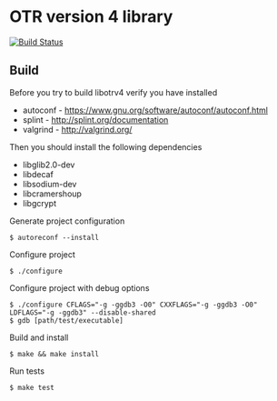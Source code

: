 # OTR version 4 library

[![Build Status](https://travis-ci.org/twstrike/libotrv4.svg?branch=master)](https://travis-ci.org/twstrike/libotrv4)

## Build
Before you try to build libotrv4 verify you have installed
* autoconf - https://www.gnu.org/software/autoconf/autoconf.html
* splint - http://splint.org/documentation
* valgrind - http://valgrind.org/

Then you should install the following dependencies
* libglib2.0-dev
* libdecaf
* libsodium-dev
* libcramershoup
* libgcrypt

Generate project configuration
```
$ autoreconf --install
```

Configure project
```
$ ./configure
```

Configure project with debug options
```
$ ./configure CFLAGS="-g -ggdb3 -O0" CXXFLAGS="-g -ggdb3 -O0" LDFLAGS="-g -ggdb3" --disable-shared
$ gdb [path/test/executable]
```

Build and install
```
$ make && make install
```

Run tests
```
$ make test
```
